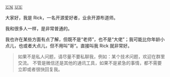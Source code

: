 [:cn:](about-me.md) [:us:](README.md)

大家好，我是 Rick，一名开源爱好者，业余开源布道师。

我和很多人一样，是非常普通的。

我也许在某些方面有点了解，但既不是“老师”，也不是“大佬”；我可能比你年龄小点儿，也或者大点儿，但不用叫”哥“。直接叫我 Rick 就非常好。

> 如果不是私人问题，请尽量不要私聊我，例如：某个技术问题，欢迎在群里交流。
> 不管是微信还是其他的通讯工具，如果不是紧急的事情，都不需要立即或者很快回复我。
